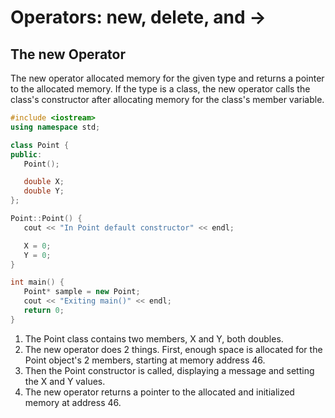 # Operators: new, delete, and ->

## The new Operator

The new operator allocated memory for the given type and returns a pointer to the allocated memory. If the type is a class, the new operator calls the class's constructor after allocating memory for the class's member variable.

```cpp
#include <iostream>
using namespace std;

class Point {
public:
   Point();

   double X;
   double Y;
};

Point::Point() {
   cout << "In Point default constructor" << endl;

   X = 0;
   Y = 0;
}

int main() {
   Point* sample = new Point;
   cout << "Exiting main()" << endl;
   return 0;
}
```
1. The Point class contains two members, X and Y, both doubles.
2. The new operator does 2 things. First, enough space is allocated for the Point object's 2 members, starting at memory address 46.
3. Then the Point constructor is called, displaying a message and setting the X and Y values.
4. The new operator returns a pointer to the allocated and initialized memory at address 46.
